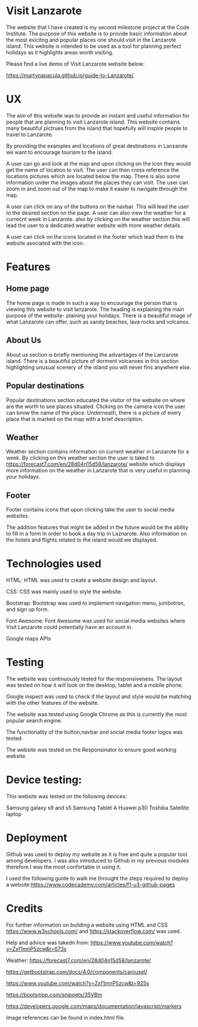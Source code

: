 # Visit Lanzarote

The website that I have created is my second milestone project at the Code Institute.
The purpose of this website is to provide basic information about the most exicitng and popular places one should visit in the Lanzarote island. 
This website is intended to be used as a tool for planning perfect holidays as it highlights areas worth visiting. 


Please find a live demo of Visit Lanzarote website below:

https://martynapacula.github.io/guide-to-Lanzarote/.

# UX

The aim of this website was to provide an instant and useful information for people that are planning to visit Lanzarote island.
This website contains many beautiful pictrues from the island that hopefully will inspire people to travel to Lanzarote. 

By providing the examples and locations of great destinations in Lanzarote we want to encourage tourism to the island. 

A user can go and look at the map and upon clicking on the icon they would get the name of location to visit.
The user can then cross reference the locations pictures which are located below the map. There is also some information under the images about the places they can visit. 
The user can zoom in and zoom out of the map to make it easier to navigate through the map. 

A user can click on any of the buttons on the navbar. This will lead the user to the desired section on the page. A user can also view the weather for a currecnt week in Lanzarote. 
also by clicking on the weather section this will lead the user to a dedicated weather website with more weather details. 

A user can click on the icons located in the footer which lead them to the website asociated with the icon. 

# Features

## Home page 

The home page is made in such a way to encourage the person that is viewing this website to visit lanzarote.
The heading is explaining the main purpose of the website- plaining your holidays. 
There is a beautiful image of what Lanzarote can offer, such as sandy beaches, lava rocks and volcanos. 


## About Us
About us section is briefly mentioning the advantages of the Lanzarote island.
There is a beautiful picture of dorment volcanoes in this section highlighting unusual scenery of the island you will never fins anywhere else.  



## Popular destinations

Popular destinations section educated the visitor of the website on where are the worth to see places situated.
Clicking on the camera icon the user can know the name of the place. 
Underneath,  there is a picture of every place that is marked on the map with a brief description. 

## Weather
Weather section contains information on current weather in Lanzarote for a week.
By clicking on this weather section the user is taked to https://forecast7.com/en/28d04n15d58/lanzarote/ website which displays more information on the weather in Lanzarote that is very useful in planning your holidays. 


## Footer
Footer contains icons that upon clicking take the user to social media websites. 

The addition features that might be added in the future would be the ability to fill in a form in order to book a day trip in Laznarote. 
Also information on the hotels and flights related to the island would we displayed. 

# Technologies used

HTML: HTML was used to create a website design and layout.

CSS: CSS was mainly used to style the website.

Bootstrap: Bootstrap was used to implement navigation menu, jumbotron, and sign up form.

Font Awesome: Font Awesome was used for social media websites where Visit Lanzarote could potentially have an account in.

Google maps APIs

# Testing

The website was continuously tested for the responsiveness. The layout was tested on how it will look on the desktop, tablet and a mobile phone.

Google inspect was used to check if the layout and style would be matching with the other features of the website.

The website was tested using Google Chrome as this is currently the most popular search engine.

The functionality of the button,navbar and social media footer logos was tested.

The website was tested on the Responsinator to ensure good working website.

# Device testing:
This website was tested on the following devices:

Samsung galaxy s9 and s5 Samsung Tablet A Huawei p30 Toshiba Satellite laptop


# Deployment
Github was used to deploy my website as it is free and quite a popular tool among developers. I was also introduced to Github in my previous modules therefore I was the most confortable in using it.

I used the following guide to walk me throught the steps required to deploy a website:https://www.codecademy.com/articles/f1-u3-github-pages

# Credits

For further information on building a website using HTML and CSS https://www.w3schools.com/ and https://stackoverflow.com/ was used.

Help and advice was takedn from: https://www.youtube.com/watch?v=Zxf1mnP5zcw&t=673s

 Weather: https://forecast7.com/en/28d04n15d58/lanzarote/
 
 https://getbootstrap.com/docs/4.0/components/carousel/

https://www.youtube.com/watch?v=Zxf1mnP5zcw&t=925s

https://bootsnipp.com/snippets/35VBm

https://developers.google.com/maps/documentation/javascript/markers

Image references can be found in index.html file. 

















